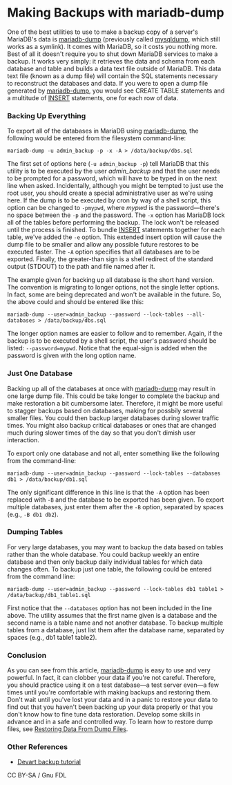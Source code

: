 # Making Backups with mariadb-dump

One of the best utilities to use to make a backup copy of a server's MariaDB's data is [mariadb-dump](../../clients-and-utilities/backup-restore-and-import-clients/mariadb-dump.md) (previously called [mysqldump](../../clients-and-utilities/legacy-clients-and-utilities/mysqldump.md), which still works as a symlink). It comes with MariaDB, so it costs you nothing more. Best of all it doesn't require you to shut down MariaDB services to make a backup. It works very simply: it retrieves the data and schema from each database and table and builds a data text file outside of MariaDB. This data text file (known as a dump file) will contain the SQL statements necessary to reconstruct the databases and data. If you were to open a dump file generated by [mariadb-dump](../../clients-and-utilities/backup-restore-and-import-clients/mariadb-dump.md), you would see CREATE TABLE statements and a multitude of [INSERT](../../reference/sql-statements-and-structure/sql-statements/data-manipulation/inserting-loading-data/insert.md) statements, one for each row of data.

### Backing Up Everything

To export all of the databases in MariaDB using [mariadb-dump](../../clients-and-utilities/backup-restore-and-import-clients/mariadb-dump.md), the following would be entered from the filesystem command-line:

```
mariadb-dump -u admin_backup -p -x -A > /data/backup/dbs.sql
```

The first set of options here (`-u admin_backup -p`) tell MariaDB that this utility is to be executed by the user _admin\_backup_ and that the user needs to be prompted for a password, which will have to be typed in on the next line when asked. Incidentally, although you might be tempted to just use the root user, you should create a special administrative user as we're using here. If the dump is to be executed by cron by way of a shell script, this option can be changed to `-pmypwd`, where _mypwd_ is the password—there's no space between the `-p` and the password. The `-x` option has MariaDB lock all of the tables before performing the backup. The lock won't be released until the process is finished. To bundle [INSERT](../../reference/sql-statements-and-structure/sql-statements/data-manipulation/inserting-loading-data/insert.md) statements together for each table, we've added the `-e` option. This extended insert option will cause the dump file to be smaller and allow any possible future restores to be executed faster. The `-A` option specifies that all databases are to be exported. Finally, the greater-than sign is a shell redirect of the standard output (STDOUT) to the path and file named after it.

The example given for backing up all database is the short hand version. The convention is migrating to longer options, not the single letter options. In fact, some are being deprecated and won't be available in the future. So, the above could and should be entered like this:

```
mariadb-dump --user=admin_backup --password --lock-tables --all-databases > /data/backup/dbs.sql
```

The longer option names are easier to follow and to remember. Again, if the backup is to be executed by a shell script, the user's password should be listed: `--password=mypwd`. Notice that the equal-sign is added when the password is given with the long option name.

### Just One Database

Backing up all of the databases at once with [mariadb-dump](../../clients-and-utilities/backup-restore-and-import-clients/mariadb-dump.md) may result in one large dump file. This could be take longer to complete the backup and make restoration a bit cumbersome later. Therefore, it might be more useful to stagger backups based on databases, making for possbily several smaller files. You could then backup larger databases during slower traffic times. You might also backup critical databases or ones that are changed much during slower times of the day so that you don't dimish user interaction.

To export only one database and not all, enter something like the following from the command-line:

```
mariadb-dump --user=admin_backup --password --lock-tables --databases db1 > /data/backup/db1.sql
```

The only significant difference in this line is that the `-A` option has been replaced with `-B` and the database to be exported has been given. To export multiple databases, just enter them after the `-B` option, separated by spaces (e.g., `-B db1 db2`).

### Dumping Tables

For very large databases, you may want to backup the data based on tables rather than the whole database. You could backup weekly an entire database and then only backup daily individual tables for which data changes often. To backup just one table, the following could be entered from the command line:

```
mariadb-dump --user=admin_backup --password --lock-tables db1 table1 > /data/backup/db1_table1.sql
```

First notice that the `--databases` option has not been included in the line above. The utility assumes that the first name given is a database and the second name is a table name and not another database. To backup multiple tables from a database, just list them after the database name, separated by spaces (e.g., db1 table1 table2).

### Conclusion

As you can see from this article, [mariadb-dump](../../clients-and-utilities/backup-restore-and-import-clients/mariadb-dump.md) is easy to use and very powerful. In fact, it can clobber your data if you're not careful. Therefore, you should practice using it on a test database—a test server even—a few times until you're comfortable with making backups and restoring them. Don't wait until you've lost your data and in a panic to restore your data to find out that you haven't been backing up your data properly or that you don't know how to fine tune data restoration. Develop some skills in advance and in a safe and controlled way. To learn how to restore dump files, see [Restoring Data From Dump Files](https://mariadb.com/kb/en/restoring-data-from-dump-files/).

### Other References

* [Devart backup tutorial](https://blog.devart.com/mysql-backup-tutorial.html)

CC BY-SA / Gnu FDL
